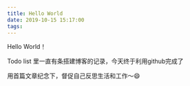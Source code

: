 ```yaml
---
title: Hello World
date: 2019-10-15 15:17:00
tags:
---
```




Hello World！

Todo list 里一直有条搭建博客的记录，今天终于利用github完成了

用首篇文章纪念下，督促自己反思生活和工作～😄